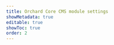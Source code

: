 ```yaml
---
title: Orchard Core CMS module settings
showMetadata: true
editable: true
showToc: true
order: 2
---
```


